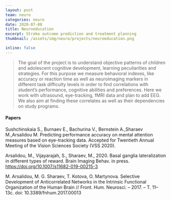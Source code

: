 ```yaml
---
layout: post
team: neuro
categories: neuro
date: 2020-07-08
title: Neuroeducation
excerpt: Stroke outcome prediction and treatment planning
thumbnail: /assets/img/neuro/projects/neuroeducation.png

inline: false
---
```


> The goal of the project is to understand objective patterns of children and adolescent cognitive development, learning peculiarities and strategies. For this purpose we measure behavioral indexes, like accuracy or reaction time as well as neuroimaging markers in different task difficulty levels in order to find correlations with student’s performance, cognitive abilities and preferences. Here we work with ultrasound, eye-tracking, fMRI data and plan to add EEG. We also aim at finding these correlates as well as their dependencies on study programs.

#### Papers

Sushchinskaia S., Burnaev E., Bachurina V., Bernstein A.,Sharaev M.,Arsalidou M. Predicting performance accuracy on mental attention measures based on eye-tracking data. Accepted for Twentieth Annual Meeting of the Vision Sciences Society (VSS 2020).

Arsalidou, M., Vijayarajah, S., Sharaev, M., 2020. Basal ganglia lateralization in different types of reward. Brain Imaging Behav. in press. https://doi.org/10.1007/s11682-019-00215-3

M. Arsalidou, M. G. Sharaev, T. Kotova, O. Martynova. Selective Development of Anticorrelated Networks in the Intrinsic Functional Organization of the Human Brain // Front. Hum. Neurosci. – 2017. – Т. 11– 13с. doi: 10.3389/fnhum.2017.00013
